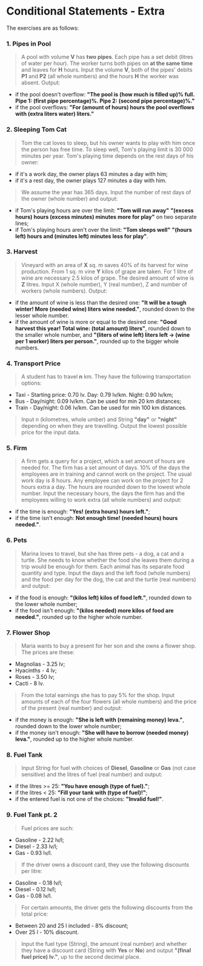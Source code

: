 # Conditional Statements - Extra

The exercises are as follows:

### 1. Pipes in Pool
> A pool with volume **V** has **two pipes**. Each pipe has a set debit (litres of water per hour). The worker turns both pipes on **at the same time** and leaves for **H** hours. Input the volume **V**, both of the pipes' debits **P1** and **P2** (all whole numbers) and the hours **H** the worker was absent. Output:
  - if the pool doesn't overflow: **"The pool is (how much is filled up)% full. Pipe 1: (first pipe percentage)%. Pipe 2: (second pipe percentage)%."**
  - if the pool overflows: **"For (amount of hours) hours the pool overflows with (extra liters water) liters."**

### 2. Sleeping Tom Cat
> Tom the cat loves to sleep, but his owner wants to play with him once the person has free time. To sleep well, Tom's playing limit is 30 000 minutes per year. Tom's playing time depends on the rest days of his owner:
  - if it's a work day, the owner plays 63 minutes a day with him;
  - if it's a rest day, the owner plays 127 minutes a day with him.
> We assume the year has 365 days. Input the number of rest days of the owner (whole number) and output:
  - if Tom's playing hours are over the limit: **"Tom will run away"** **"(excess hours) hours (excess minutes) minutes more for play"** on two separate lines;
  - if Tom's playing hours aren't over the limit: **"Tom sleeps well"** **"(hours left) hours and (minutes left) minutes less for play"**.

### 3. Harvest
> Vineyard with an area of **X** sq. m saves 40% of its harvest for wine production. From 1 sq. m vine **Y** kilos of grape are taken. For 1 litre of wine are necessary 2.5 kilos of grape. The desired amount of wine is **Z** litres. Input X (whole number), Y (real number), Z and number of workers (whole numbers). Output:
  - if the amount of wine is less than the desired one: **"It will be a tough winter! More (needed wine) liters wine needed."**, rounded down to the lesser whole number.
  - if the amount of wine is more or equal to the desired one: **"Good harvest this year! Total wine: (total amount) liters"**, rounded down to the smaller whole number, and **"(liters of wine left) liters left -> (wine per 1 worker) liters per person."**, rounded up to the bigger whole numbers.

### 4. Transport Price
> A student has to travel **n** km. They have the following transportation options:
  - Taxi - Starting price: 0.70 lv. Day: 0.79 lv/km. Night: 0.90 lv/km;
  - Bus - Day/night: 0.09 lv/km. Can be used for min 20 km distances;
  - Train - Day/night: 0.06 lv/km. Can be used for min 100 km distances.
> Input n (kilometres, whole umber) and String **"day"** or **"night"** depending on when they are travelling. Output the lowest possible price for the input data.

### 5. Firm
> A firm gets a query for a project, which a set amount of hours are needed for. The firm has a set amount of days. 10% of the days the employees are in training and cannot work on the project. The usual work day is 8 hours. Any employee can work on the project for 2 hours extra a day. The hours are rounded down to the lowest whole number. Input the necessary hours, the days the firm has and the employees willing to work extra (all whole numbers) and output:
  - if the time is enough: **"Yes! (extra hours) hours left."**;
  - if the time isn't enough: **Not enough time! (needed hours) hours needed."**.

### 6. Pets
> Marina loves to travel, but she has three pets - a dog, a cat and a turtle. She needs to know whether the food she leaves them during a trip would be enough for them. Each animal has its separate food quantity and type. Input the days and the left food (whole numbers) and the food per day for the dog, the cat and the turtle (real numbers) and output:
  - if the food is enough: **"(kilos left) kilos of food left."**, rounded down to the lower whole number;
  - if the food isn't enough: **"(kilos needed) more kilos of food are needed."**, rounded up to the higher whole number.

### 7. Flower Shop
> Maria wants to buy a present for her son and she owns a flower shop. The prices are these:
  - Magnolias - 3.25 lv;
  - Hyacinths - 4 lv;
  - Roses - 3.50 lv;
  - Cacti - 8 lv.
> From the total earnings she has to pay 5% for the shop. Input amounts of each of the four flowers (all whole numbers) and the price of the present (real number) and output:
  - if the money is enough: **"She is left with (remaining money) leva."**, rounded down to the lower whole number;
  - if the money isn't enough: **"She will have to borrow (needed money) leva."**, rounded up to the higher whole number.

### 8. Fuel Tank
> Input String for fuel with choices of **Diesel**, **Gasoline** or **Gas** (not case sensitive) and the litres of fuel (real number) and output:
  - if the litres >= 25: **"You have enough (type of fuel)."**;
  - if the litres < 25: **"Fill your tank with (type of fuel)!"**;
  - if the entered fuel is not one of the choices: **"Invalid fuel!"**.

### 9. Fuel Tank pt. 2
> Fuel prices are such:
  - Gasoline - 2.22 lv/l;
  - Diesel - 2.33 lv/l;
  - Gas - 0.93 lv/l.
> If the driver owns a discount card, they use the following discounts per litre:
  - Gasoline - 0.18 lv/l;
  - Diesel - 0.12 lv/l;
  - Gas - 0.08 lv/l.
> For certain amounts, the driver gets the following discounts from the total price:
  - Between 20 and 25 l included - 8% discount;
  - Over 25 l - 10% discount.
> Input the fuel type (String), the amount (real number) and whether they have a discount card (String with **Yes** or **No**) and output **"(final fuel price) lv."**, up to the second decimal place.
